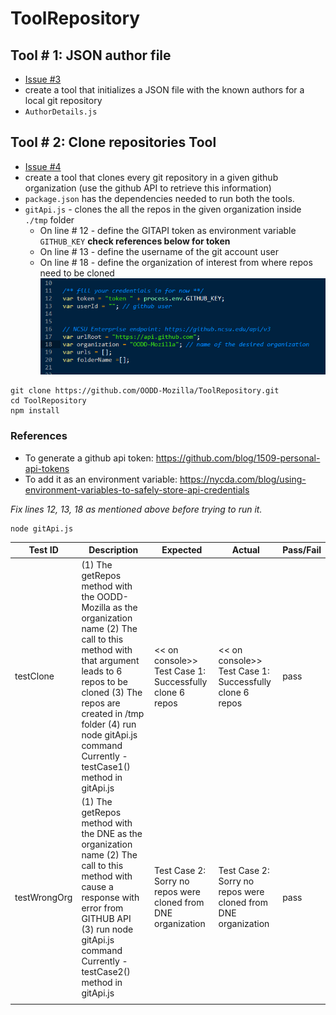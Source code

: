 # ToolRepository

  
## Tool # 1: JSON author file 
* [Issue #3](../../issues/3)
* create a tool that initializes a JSON file with the known authors for a local git repository
* `AuthorDetails.js`


## Tool # 2: Clone repositories Tool 
* [Issue #4](../../issues/4)
* create a tool that clones every git repository in a given github organization (use the github API to retrieve this information)
* `package.json` has the dependencies needed to run both the tools.
* `gitApi.js` - clones the all the repos in the given organization inside `./tmp` folder
  * On line # 12 - define the GITAPI token as environment variable `GITHUB_KEY` **check references below for token**
  * On line # 13 - define the username of the git account user
  * On line # 18 - define the organization of interest from where repos need to be cloned
![Lines to be edited in gitApi.js](/images/capture.png)

~~~~
git clone https://github.com/OODD-Mozilla/ToolRepository.git
cd ToolRepository
npm install  
~~~~
### References
* To generate a github api token: https://github.com/blog/1509-personal-api-tokens
* To add it as an environment variable: https://nycda.com/blog/using-environment-variables-to-safely-store-api-credentials

*Fix lines 12, 13, 18 as mentioned above before trying to run it.*
~~~~
node gitApi.js
~~~~


| Test ID      | Description                                                                                                                                                                                                                                                               | Expected                                                      | Actual                                                        | Pass/Fail |
|--------------|---------------------------------------------------------------------------------------------------------------------------------------------------------------------------------------------------------------------------------------------------------------------------|---------------------------------------------------------------|---------------------------------------------------------------|-----------|
| testClone    | (1) The getRepos method with the OODD-Mozilla as the organization name (2) The call to this method with that argument leads to 6 repos to be cloned (3) The repos are created in /tmp folder (4) run node gitApi.js command  Currently - testCase1() method in gitApi.js  | << on console>> Test Case 1: Successfully clone 6 repos       | << on console>> Test Case 1: Successfully clone 6 repos       | pass      |
| testWrongOrg | (1) The getRepos method with the DNE as the organization name (2) The call to this method with cause a response with error from GITHUB API (3) run node gitApi.js command  Currently - testCase2() method in gitApi.js                                                    | Test Case 2: Sorry no repos were cloned from DNE organization | Test Case 2: Sorry no repos were cloned from DNE organization | pass      |
|              |                                                                                                                                                                                                                                                                           |                                                               |                                                               |           |

